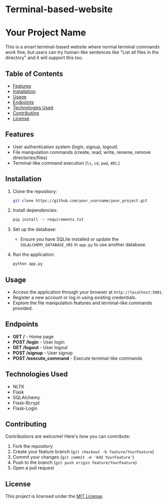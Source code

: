 # Terminal-based-website
# Your Project Name

This is a smart terminal-based website where normal terminal commands work fine, but users can try human-like sentences like "List all files in the directory" and it will support this too.

## Table of Contents
- [Features](#features)
- [Installation](#installation)
- [Usage](#usage)
- [Endpoints](#endpoints)
- [Technologies Used](#technologies-used)
- [Contributing](#contributing)
- [License](#license)

## Features
- User authentication system (login, signup, logout)
- File manipulation commands (create, read, write, rename, remove directories/files)
- Terminal-like command execution (`ls`, `cd`, `pwd`, etc.)

## Installation
1. Clone the repository:
    ```bash
    git clone https://github.com/your_username/your_project.git
    ```

2. Install dependencies:
    ```bash
    pip install -r requirements.txt
    ```

3. Set up the database:
    - Ensure you have SQLite installed or update the `SQLALCHEMY_DATABASE_URI` in `app.py` to use another database.

4. Run the application:
    ```bash
    python app.py
    ```

## Usage
- Access the application through your browser at `http://localhost:5001`.
- Register a new account or log in using existing credentials.
- Explore the file manipulation features and terminal-like commands provided.

## Endpoints
- **GET /** - Home page
- **POST /login** - User login
- **GET /logout** - User logout
- **POST /signup** - User signup
- **POST /execute_command** - Execute terminal-like commands

## Technologies Used
- NLTK
- Flask
- SQLAlchemy
- Flask-Bcrypt
- Flask-Login

## Contributing
Contributions are welcome! Here's how you can contribute:
1. Fork the repository
2. Create your feature branch (`git checkout -b feature/YourFeature`)
3. Commit your changes (`git commit -m 'Add YourFeature'`)
4. Push to the branch (`git push origin feature/YourFeature`)
5. Open a pull request

## License
This project is licensed under the [MIT License](LICENSE).
